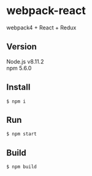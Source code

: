 # webpack-react
webpack4 + React + Redux

## Version
Node.js v8.11.2  
npm 5.6.0

## Install
```
$ npm i
```

## Run
```
$ npm start
```

## Build
```
$ npm build
```